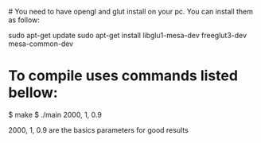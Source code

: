 # You need to have opengl and glut install on your pc. You can install them as follow:

sudo apt-get update
sudo apt-get install libglu1-mesa-dev freeglut3-dev mesa-common-dev

# To compile uses commands listed bellow:

$ make
$ ./main 2000, 1, 0.9

2000, 1, 0.9 are the basics parameters for good results
